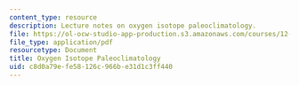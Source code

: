 ```yaml
---
content_type: resource
description: Lecture notes on oxygen isotope paleoclimatology.
file: https://ol-ocw-studio-app-production.s3.amazonaws.com/courses/12-740-paleoceanography-spring-2008/c8d0a79efe58126c966be31d1c3ff440_lec02.pdf
file_type: application/pdf
resourcetype: Document
title: Oxygen Isotope Paleoclimatology
uid: c8d0a79e-fe58-126c-966b-e31d1c3ff440
---
```

